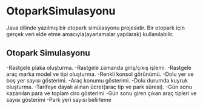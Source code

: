 # OtoparkSimulasyonu
Java dilinde yazılmış bir otopark simülasyonu projesidir.
Bir otopark için gerçek veri elde etme amacıyla(ayarlamalar yapılarak) kullanılabilir.

Otopark Simulasyonu
--------------------------
-Rastgele plaka oluşturma.
-Rastgele zamanda giriş/çıkış işlemi.
-Rastgele araç marka model ve tipi oluşturma.
-Renkli konsol görünümü.
-Dolu yer ve boş yer sayısı gösterimi.
-Araç konumu gösterimi.
-Dolu durumda kuyruk oluşturma.
-Tarifeye dayalı alınan ücret(araç tip ve park süresi).
-Gün sonu kazanılan para ve toplam ciro gösterimi
-Gün sonu giren çıkan araç tipleri ve sayısı gösterimi
-Park yeri sayısı belirleme

